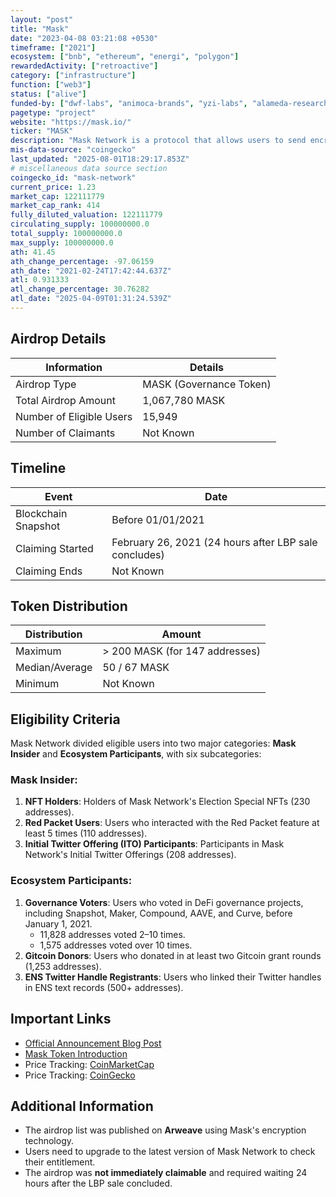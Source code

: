 ```yaml
---
layout: "post"
title: "Mask"
date: "2023-04-08 03:21:08 +0530"
timeframe: ["2021"]
ecosystem: ["bnb", "ethereum", "energi", "polygon"]
rewardedActivity: ["retroactive"]
category: ["infrastructure"]
function: ["web3"]
status: ["alive"]
funded-by: ["dwf-labs", "animoca-brands", "yzi-labs", "alameda-research"]
pagetype: "project"
website: "https://mask.io/"
ticker: "MASK"
description: "Mask Network is a protocol that allows users to send encrypted messages and interact with Web3 applications directly from social media platforms like Twitter and Facebook."
mis-data-source: "coingecko"
last_updated: "2025-08-01T18:29:17.853Z"
# miscellaneous data source section
coingecko_id: "mask-network"
current_price: 1.23
market_cap: 122111779
market_cap_rank: 414
fully_diluted_valuation: 122111779
circulating_supply: 100000000.0
total_supply: 100000000.0
max_supply: 100000000.0
ath: 41.45
ath_change_percentage: -97.06159
ath_date: "2021-02-24T17:42:44.637Z"
atl: 0.931333
atl_change_percentage: 30.76282
atl_date: "2025-04-09T01:31:24.539Z"
---
```


## Airdrop Details

| Information              | Details                 |
| ------------------------ | ----------------------- |
| Airdrop Type             | MASK (Governance Token) |
| Total Airdrop Amount     | 1,067,780 MASK          |
| Number of Eligible Users | 15,949                  |
| Number of Claimants      | Not Known               |

## Timeline

| Event               | Date                                                  |
| ------------------- | ----------------------------------------------------- |
| Blockchain Snapshot | Before 01/01/2021                                     |
| Claiming Started    | February 26, 2021 (24 hours after LBP sale concludes) |
| Claiming Ends       | Not Known                                             |

## Token Distribution

| Distribution   | Amount                         |
| -------------- | ------------------------------ |
| Maximum        | > 200 MASK (for 147 addresses) |
| Median/Average | 50 / 67 MASK                   |
| Minimum        | Not Known                      |

## Eligibility Criteria

Mask Network divided eligible users into two major categories: **Mask Insider** and **Ecosystem Participants**, with six subcategories:

### **Mask Insider**:

1. **NFT Holders**: Holders of Mask Network's Election Special NFTs (230 addresses).
2. **Red Packet Users**: Users who interacted with the Red Packet feature at least 5 times (110 addresses).
3. **Initial Twitter Offering (ITO) Participants**: Participants in Mask Network's Initial Twitter Offerings (208 addresses).

### **Ecosystem Participants**:

1. **Governance Voters**: Users who voted in DeFi governance projects, including Snapshot, Maker, Compound, AAVE, and Curve, before January 1, 2021.
   - 11,828 addresses voted 2–10 times.
   - 1,575 addresses voted over 10 times.
2. **Gitcoin Donors**: Users who donated in at least two Gitcoin grant rounds (1,253 addresses).
3. **ENS Twitter Handle Registrants**: Users who linked their Twitter handles in ENS text records (500+ addresses).

## Important Links

- [Official Announcement Blog Post](https://masknetwork.medium.com/check-airdrop-not-claimable-feature-is-live-ed297d5130fc)
- [Mask Token Introduction](https://masknetwork.medium.com/introducing-the-mask-token-28d310c57954)
- Price Tracking: [CoinMarketCap](https://coinmarketcap.com/currencies/mask-network/)
- Price Tracking: [CoinGecko](https://www.coingecko.com/en/coins/mask-network)

## Additional Information

- The airdrop list was published on **Arweave** using Mask's encryption technology.
- Users need to upgrade to the latest version of Mask Network to check their entitlement.
- The airdrop was **not immediately claimable** and required waiting 24 hours after the LBP sale concluded.